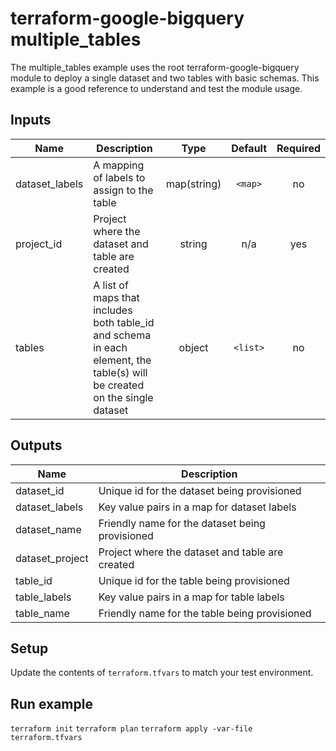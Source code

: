 # terraform-google-bigquery multiple_tables
The multiple_tables example uses the root terraform-google-bigquery module
to deploy a single dataset and two tables with basic schemas.
This example is a good reference to understand and test the module usage.

<!-- BEGINNING OF PRE-COMMIT-TERRAFORM DOCS HOOK -->
## Inputs

| Name | Description | Type | Default | Required |
|------|-------------|:----:|:-----:|:-----:|
| dataset\_labels | A mapping of labels to assign to the table | map(string) | `<map>` | no |
| project\_id | Project where the dataset and table are created | string | n/a | yes |
| tables | A list of maps that includes both table_id and schema in each element, the table(s) will be created on the single dataset | object | `<list>` | no |

## Outputs

| Name | Description |
|------|-------------|
| dataset\_id | Unique id for the dataset being provisioned |
| dataset\_labels | Key value pairs in a map for dataset labels |
| dataset\_name | Friendly name for the dataset being provisioned |
| dataset\_project | Project where the dataset and table are created |
| table\_id | Unique id for the table being provisioned |
| table\_labels | Key value pairs in a map for table labels |
| table\_name | Friendly name for the table being provisioned |

<!-- END OF PRE-COMMIT-TERRAFORM DOCS HOOK -->

## Setup
Update the contents of `terraform.tfvars` to match your test environment.

## Run example
`terraform init`
`terraform plan`
`terraform apply -var-file terraform.tfvars`

